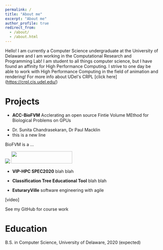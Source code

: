 ```yaml
---
permalink: /
title: "About me"
excerpt: "About me"
author_profile: true
redirect_from: 
  - /about/
  - /about.html
---
```


Hello! I am currently a Computer Science undergraduate at the University of Delaware and I am working in the Computational Research and Programming Lab! I am student to all things computer science, but I have found an affinity for High Performance Computing. I strive to one day be able to work with High Performance Computing in the field of animation and rendering! For more info about UDel's CRPL [click here] (https://crpl.cis.udel.edu/)

Projects
======
  * **ACC-BioFVM**
  Acclerating an open source Fintie Volume MEthod for Biological Problems on GPUs
  - Dr. Sunita Chandrasekaran, Dr Paul Macklin
  - this is a new line
  
  BioFVM is a ...
  
<img src ="matt-stack.github.io/images/0001.jpg">

<img src ="matt-stack.github.io/images/extinction.jpg" width="200" height="40">
  
  * **VIP-HPC SPEC2020**
  blah blah
  
  * **Classification Tree Educational Tool**
  blah blah
  
  
  * **EsturaryVille**
  software engineering with agile
  
  [video]
  
  See my GitHub for course work
  
Education
======
  
  B.S. in Computer Science, University of Delaware, 2020 (expected)
  
